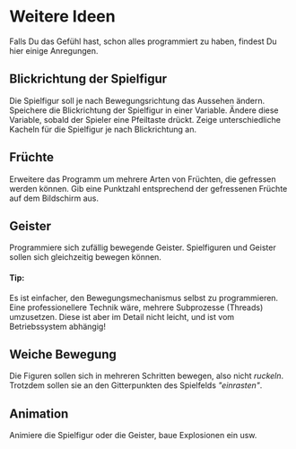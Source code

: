 
# Weitere Ideen

Falls Du das Gefühl hast, schon alles programmiert zu haben, findest Du hier einige Anregungen.

## Blickrichtung der Spielfigur

Die Spielfigur soll je nach Bewegungsrichtung das Aussehen ändern. Speichere die Blickrichtung der Spielfigur in einer Variable. Ändere diese Variable, sobald der Spieler eine Pfeiltaste drückt. Zeige unterschiedliche Kacheln für die Spielfigur je nach Blickrichtung an.

## Früchte

Erweitere das Programm um mehrere Arten von Früchten, die gefressen werden können.
Gib eine Punktzahl entsprechend der gefressenen Früchte auf dem Bildschirm aus.

## Geister

Programmiere sich zufällig bewegende Geister. Spielfiguren und Geister sollen sich gleichzeitig bewegen können.

#### Tip:
Es ist einfacher, den Bewegungsmechanismus selbst zu programmieren. Eine professionellere Technik wäre, mehrere Subprozesse (Threads) umzusetzen. Diese ist aber im Detail nicht leicht, und ist vom Betriebssystem abhängig!

## Weiche Bewegung

Die Figuren sollen sich in mehreren Schritten bewegen, also nicht *ruckeln*. Trotzdem sollen sie an den Gitterpunkten des Spielfelds *"einrasten"*.

## Animation

Animiere die Spielfigur oder die Geister, baue Explosionen ein usw.

